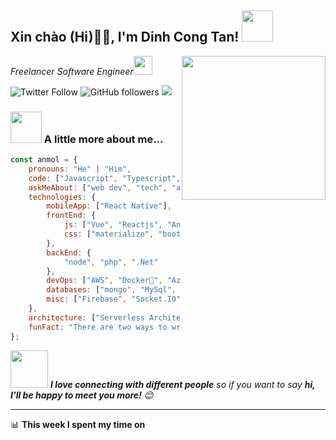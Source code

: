 <h2>Xin chào (Hi)🙏🏻, I'm Dinh Cong Tan! <img src="https://media.giphy.com/media/12oufCB0MyZ1Go/giphy.gif" width="50"></h2>
<img align='right' src="https://media.giphy.com/media/M9gbBd9nbDrOTu1Mqx/giphy.gif" width="230">
<p><em>Freelancer Software Engineer<img src="https://media.giphy.com/media/WUlplcMpOCEmTGBtBW/giphy.gif" width="30"> 
</em></p>

![Twitter Follow](https://img.shields.io/twitter/follow/f7deat?label=Follow)
![GitHub followers](https://img.shields.io/github/followers/f7deat?label=Follow&style=social)
![](https://visitor-badge.glitch.me/badge?page_id=f7deat)

### <img src="https://media.giphy.com/media/VgCDAzcKvsR6OM0uWg/giphy.gif" width="50"> A little more about me...  

```javascript
const anmol = {
    pronouns: "He" | "Him",
    code: ["Javascript", "Typescript", ".Net", "php"],
    askMeAbout: ["web dev", "tech", "app dev", "photography"],
    technologies: {
        mobileApp: ["React Native"],
        frontEnd: {
            js: ["Vue", "Reactjs", "Angular", "AngularJs"],
            css: ["materialize", "bootstrap"]
        },
        backEnd: {
            "node", "php", ".Net"
        },
        devOps: ["AWS", "Docker🐳", "Azure", "Nginx"],
        databases: ["mongo", "MySql", "sqlite", "SQL Server", "Redis", "Elasticsearch"],
        misc: ["Firebase", "Socket.IO", "selenium", "open-cv", "php", "SuiteApp", "Heroku"]
    },
    architecture: ["Serverless Architecture", "Progressive web applications", "Single page applications"],
    funFact: "There are two ways to write error-free programs; only the third one works"
};
```

<img src="https://media.giphy.com/media/LnQjpWaON8nhr21vNW/giphy.gif" width="60"> <em><b>I love connecting with different people</b> so if you want to say <b>hi, I'll be happy to meet you more!</b> 😊</em>

---
📊 **This week I spent my time on**
<!--START_SECTION:waka-->
```text

```
<!--END_SECTION:waka-->
